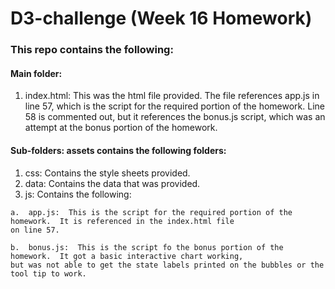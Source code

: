 # D3-challenge (Week 16 Homework)

### This repo contains the following:

#### Main folder:
  1. index.html:  This was the html file provided.  The file references app.js in line 57, which is the script
  for the required portion of the homework.  Line 58 is commented out, but it references the bonus.js script, which
  was an attempt at the bonus portion of the homework.
  
#### Sub-folders:  assets contains the following folders:
  1.  css:  Contains the style sheets provided.
  2.  data:  Contains the data that was provided.
  3.  js:  Contains the following:
  
    a.  app.js:  This is the script for the required portion of the homework.  It is referenced in the index.html file 
    on line 57.
    
    b.  bonus.js:  This is the script fo the bonus portion of the homework.  It got a basic interactive chart working,
    but was not able to get the state labels printed on the bubbles or the tool tip to work.
